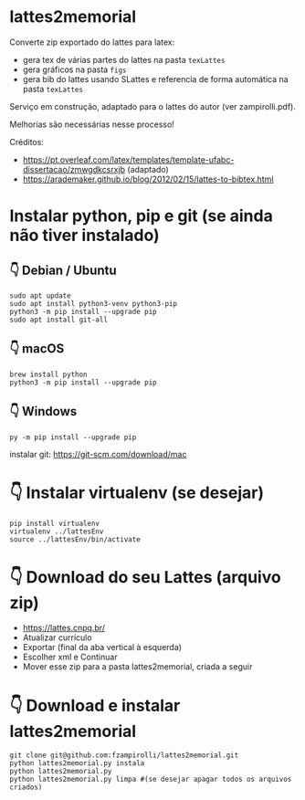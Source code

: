 # lattes2memorial
Converte zip exportado do lattes para latex:
* gera tex de várias partes do lattes na pasta `texLattes`
* gera gráficos na pasta `figs`
* gera bib do lattes usando SLattes e referencia de forma automática na pasta `texLattes`

Serviço em construção, adaptado para o lattes do autor (ver zampirolli.pdf). 

Melhorias são necessárias nesse processo!

Créditos: 
* https://pt.overleaf.com/latex/templates/template-ufabc-dissertacao/zmwgdkcsrxjb (adaptado)
* https://arademaker.github.io/blog/2012/02/15/lattes-to-bibtex.html

# Instalar python, pip e git (se ainda não tiver instalado)

## 👇️ Debian / Ubuntu
```
sudo apt update
sudo apt install python3-venv python3-pip
python3 -m pip install --upgrade pip
sudo apt install git-all
```

## 👇️ macOS
```
brew install python
python3 -m pip install --upgrade pip
```

## 👇️ Windows
```
py -m pip install --upgrade pip
```
instalar git: https://git-scm.com/download/mac

# 👇️ Instalar virtualenv (se desejar)
```
pip install virtualenv
virtualenv ../lattesEnv
source ../lattesEnv/bin/activate
```

# 👇️ Download do seu Lattes (arquivo zip)
* https://lattes.cnpq.br/
* Atualizar currículo
* Exportar (final da aba vertical à esquerda)
* Escolher xml e Continuar
* Mover esse zip para a pasta lattes2memorial, criada a seguir

# 👇️ Download e instalar lattes2memorial 
```
git clone git@github.com:fzampirolli/lattes2memorial.git
python lattes2memorial.py instala
python lattes2memorial.py
python lattes2memorial.py limpa #(se desejar apagar todos os arquivos criados)
```


